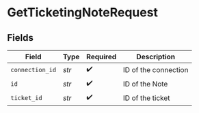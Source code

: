# GetTicketingNoteRequest


## Fields

| Field                | Type                 | Required             | Description          |
| -------------------- | -------------------- | -------------------- | -------------------- |
| `connection_id`      | *str*                | :heavy_check_mark:   | ID of the connection |
| `id`                 | *str*                | :heavy_check_mark:   | ID of the Note       |
| `ticket_id`          | *str*                | :heavy_check_mark:   | ID of the ticket     |